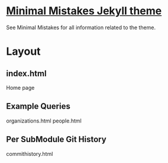 # [Minimal Mistakes Jekyll theme](https://mmistakes.github.io/minimal-mistakes/)
See Minimal Mistakes for all information related to the theme.

# Layout

## index.html
Home page

## Example Queries
organizations.html
people.html

## Per SubModule Git History
commithistory.html
